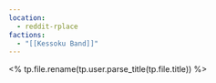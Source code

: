 ```yaml
---
location:
  - reddit-rplace
factions:
  - "[[Kessoku Band]]"
---
```

<% tp.file.rename(tp.user.parse_title(tp.file.title)) %>

